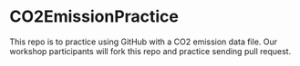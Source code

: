 # CO2EmissionPractice
 This repo is to practice using GitHub with a CO2 emission data file. Our workshop participants will fork this repo and practice sending pull request. 

